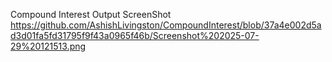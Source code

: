 Compound Interest Output ScreenShot
https://github.com/AshishLivingston/CompoundInterest/blob/37a4e002d5ad3d01fa5fd31795f9f43a0965f46b/Screenshot%202025-07-29%20121513.png
